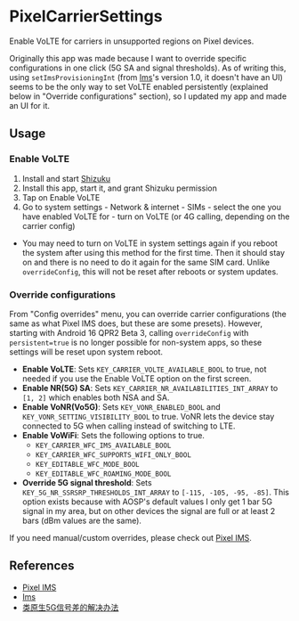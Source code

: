 # PixelCarrierSettings

Enable VoLTE for carriers in unsupported regions on Pixel devices.

Originally this app was made because I want to override specific configurations in one click (5G SA and signal thresholds). As of writing this, using `setImsProvisioningInt` (from [Ims](https://github.com/vvb2060/Ims)'s version 1.0, it doesn't have an UI) seems to be the only way to set VoLTE enabled persistently (explained below in "Override configurations" section), so I updated my app and made an UI for it.

## Usage

### Enable VoLTE

1. Install and start [Shizuku](https://github.com/RikkaApps/Shizuku)
2. Install this app, start it, and grant Shizuku permission
3. Tap on Enable VoLTE
4. Go to system settings - Network & internet - SIMs - select the one you have enabled VoLTE for - turn on VoLTE (or 4G calling, depending on the carrier config)

- You may need to turn on VoLTE in system settings again if you reboot the system after using this method for the first time. Then it should stay on and there is no need to do it again for the same SIM card. Unlike `overrideConfig`, this will not be reset after reboots or system updates.

### Override configurations

From "Config overrides" menu, you can override carrier configurations (the same as what Pixel IMS does, but these are some presets). However, starting with Android 16 QPR2 Beta 3, calling `overrideConfig` with `persistent=true` is no longer possible for non-system apps, so these settings will be reset upon system reboot.

- **Enable VoLTE**: Sets `KEY_CARRIER_VOLTE_AVAILABLE_BOOL` to true, not needed if you use the Enable VoLTE option on the first screen.
- **Enable NR(5G) SA**: Sets `KEY_CARRIER_NR_AVAILABILITIES_INT_ARRAY` to `[1, 2]` which enables both NSA and SA.
- **Enable VoNR(Vo5G)**: Sets `KEY_VONR_ENABLED_BOOL` and `KEY_VONR_SETTING_VISIBILITY_BOOL` to true. VoNR lets the device stay connected to 5G when calling instead of switching to LTE.
- **Enable VoWiFi**: Sets the following options to true.
    * `KEY_CARRIER_WFC_IMS_AVAILABLE_BOOL`
    * `KEY_CARRIER_WFC_SUPPORTS_WIFI_ONLY_BOOL`
    * `KEY_EDITABLE_WFC_MODE_BOOL`
    * `KEY_EDITABLE_WFC_ROAMING_MODE_BOOL`
- **Override 5G signal threshold**: Sets `KEY_5G_NR_SSRSRP_THRESHOLDS_INT_ARRAY` to `[-115, -105, -95, -85]`. This option exists because with AOSP's default values I only get 1 bar 5G signal in my area, but on other devices the signal are full or at least 2 bars (dBm values are the same).

If you need manual/custom overrides, please check out [Pixel IMS](https://github.com/kyujin-cho/pixel-volte-patch).

## References

- [Pixel IMS](https://github.com/kyujin-cho/pixel-volte-patch)
- [Ims](https://github.com/vvb2060/Ims)
- [类原生5G信号差的解决办法](https://www.irvingwu.blog/posts/aosp-5g-signal-strength)